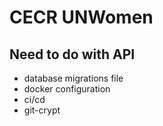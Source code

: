 # CECR UNWomen

## Need to do with API
- database migrations file
- docker configuration
- ci/cd
- git-crypt